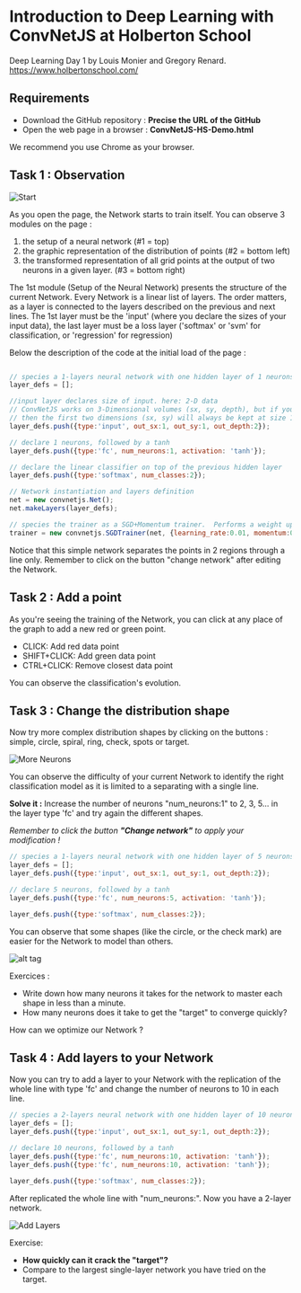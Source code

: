 # Introduction to Deep Learning with ConvNetJS at Holberton School

Deep Learning Day 1 by Louis Monier and Gregory Renard.
https://www.holbertonschool.com/

## Requirements

- Download the GitHub repository : **Precise the URL of the GitHub**
- Open the web page in a browser : **ConvNetJS-HS-Demo.html**

We recommend you use Chrome as your browser.

## Task 1 : Observation

![Start](https://github.com/holbertonschool/deep-learning/tree/master/ConvNetJS/images/capture1.png)

As you open the page, the Network starts to train itself.
You can observe 3 modules on the page :

1. the setup of a neural network (#1 = top)
2. the graphic representation of the distribution of points (#2 = bottom left)
3. the transformed representation of all grid points at the output of two neurons in a given layer. (#3 = bottom right)
 
The 1st module (Setup of the Neural Network) presents the structure of the current Network.  Every Network is a linear list of layers. The order matters, as a layer is connected to the layers described on the previous and next lines.
The 1st layer must be the 'input' (where you declare the sizes of your input data), the last layer must be a loss layer ('softmax' or 'svm' for classification, or 'regression' for regression)



Below the description of the code at the initial load of the page :


```javascript

// species a 1-layers neural network with one hidden layer of 1 neurons
layer_defs = [];

//input layer declares size of input. here: 2-D data
// ConvNetJS works on 3-Dimensional volumes (sx, sy, depth), but if you're not dealing with images
// then the first two dimensions (sx, sy) will always be kept at size 1
layer_defs.push({type:'input', out_sx:1, out_sy:1, out_depth:2});

// declare 1 neurons, followed by a tanh
layer_defs.push({type:'fc', num_neurons:1, activation: 'tanh'});

// declare the linear classifier on top of the previous hidden layer
layer_defs.push({type:'softmax', num_classes:2});

// Network instantiation and layers definition
net = new convnetjs.Net();
net.makeLayers(layer_defs);

// species the trainer as a SGD+Momentum trainer.  Performs a weight update every 10 examples (batch size)
trainer = new convnetjs.SGDTrainer(net, {learning_rate:0.01, momentum:0.1, batch_size:10, l2_decay:0.001});

```

Notice that this simple network separates the points in 2 regions through a line only.
Remember to click on the button "change network" after editing the Network.

## Task 2 : Add a point

As you're seeing the training of the Network, you can click at any place of the graph to add a new red or green point.
- CLICK: Add red data point
- SHIFT+CLICK: Add green data point
- CTRL+CLICK: Remove closest data point

You can observe the classification's evolution.

## Task 3 : Change the distribution shape 

Now try more complex distribution shapes by clicking on the buttons : simple, circle, spiral, ring, check, spots or target.

![More Neurons](https://github.com/holbertonschool/deep-learning/tree/master/ConvNetJS/images/capture2.png)

You can observe the difficulty of your current Network to identify the right classification model as it is limited to a separating with a single line.  

**Solve it :** Increase the number of neurons "num_neurons:1" to 2, 3, 5... in the layer type 'fc' and try again the different shapes.

*Remember to click the button **"Change network"** to apply your modification !*

```javascript
// species a 1-layers neural network with one hidden layer of 5 neurons
layer_defs = [];
layer_defs.push({type:'input', out_sx:1, out_sy:1, out_depth:2});

// declare 5 neurons, followed by a tanh
layer_defs.push({type:'fc', num_neurons:5, activation: 'tanh'});

layer_defs.push({type:'softmax', num_classes:2});

```

You can observe that some shapes (like the circle, or the check mark) are easier for the Network to model than others.

![alt tag](https://github.com/holbertonschool/deep-learning/tree/master/ConvNetJS/images/capture3.png)


Exercices :
- Write down how many neurons it takes for the network to master each shape in less than a minute.
- How many neurons does it take to get the "target" to converge quickly?

How can we optimize our Network ?

## Task 4 : Add layers to your Network

Now you can try to add a layer to your Network with the replication of the whole line with type 'fc' and change the number of neurons to 10 in each line.

```javascript
// species a 2-layers neural network with one hidden layer of 10 neurons
layer_defs = [];
layer_defs.push({type:'input', out_sx:1, out_sy:1, out_depth:2});

// declare 10 neurons, followed by a tanh
layer_defs.push({type:'fc', num_neurons:10, activation: 'tanh'});
layer_defs.push({type:'fc', num_neurons:10, activation: 'tanh'});

layer_defs.push({type:'softmax', num_classes:2});

```

After replicated the whole line with "num_neurons:". Now you have a 2-layer network.

![Add Layers](https://github.com/holbertonschool/deep-learning/tree/master/ConvNetJS/images/capture4.png)

Exercise:
- **How quickly can it crack the "target"?**
- Compare to the largest single-layer network you have tried on the target.
